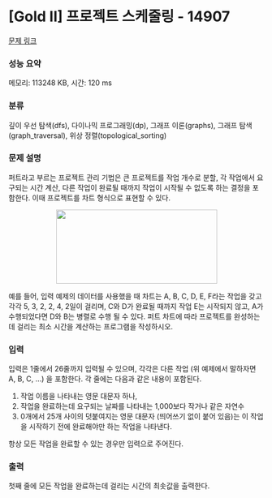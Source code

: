 # [Gold II] 프로젝트 스케줄링 - 14907 

[문제 링크](https://www.acmicpc.net/problem/14907) 

### 성능 요약

메모리: 113248 KB, 시간: 120 ms

### 분류

깊이 우선 탐색(dfs), 다이나믹 프로그래밍(dp), 그래프 이론(graphs), 그래프 탐색(graph_traversal), 위상 정렬(topological_sorting)

### 문제 설명

<p>퍼트라고 부르는 프로젝트 관리 기법은 큰 프로젝트를 작업 개수로 분할, 각 작업에서 요구되는 시간 계산, 다른 작업이 완료될 때까지 작업이 시작될 수 없도록 하는 결정을 포함한다. 이때 프로젝트를 차트 형식으로 표현할 수 있다.</p>

<p style="text-align: center;"><img alt="" src="" style="height:146px; width:317px"></p>

<p>예를 들어, 입력 예제의 데이터를 사용했을 때 차트는 A, B, C, D, E, F라는 작업을 갖고 각각 5, 3, 2, 2, 4, 2일이 걸리며, C와 D가 완료될 때까지 작업 E는 시작되지 않고, A가 수행되었다면 D와 B는 병렬로 수행 될 수 있다. 퍼트 차트에 따라 프로젝트를 완성하는데 걸리는 최소 시간을 계산하는 프로그램을 작성하시오.</p>

### 입력 

 <p>입력은 1줄에서 26줄까지 입력될 수 있으며, 각각은 다른 작업 (위 예제에서 말하자면 A, B, C, …) 을 포함한다. 각 줄에는 다음과 같은 내용이 포함된다.</p>

<ol>
	<li>작업 이름을 나타내는 영문 대문자 하나,</li>
	<li>작업을 완료하는데 요구되는 날짜를 나타내는 1,000보다 작거나 같은 자연수</li>
	<li>0개에서 25개 사이의 덧붙여지는 영문 대문자 (띄어쓰기 없이 붙어 있음)는 이 작업을 시작하기 전에 완료해야만 하는 작업을 나타낸다.</li>
</ol>

<p>항상 모든 작업을 완료할 수 있는 경우만 입력으로 주어진다.</p>

### 출력 

 <p>첫째 줄에 모든 작업을 완료하는데 걸리는 시간의 최솟값을 출력한다.</p>

